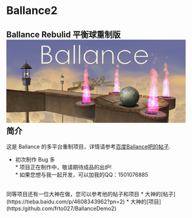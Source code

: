 # Ballance2
Ballance Rebulid 平衡球重制版  
![image](https://github.com/717021/Ballance2/blob/master/Assets/Textures/splash_app.bmp)  
简介
-------
这是 Ballance 的多平台重制项目，详情请参考[百度Ballance吧的帖子](https://tieba.baidu.com/p/5268786027).  
* 初次制作 Bug 多  
* 项目正在制作中，敬请期待成品的出炉!  
* 如果您想与我一起开发，可以加我的QQ：1501076885  
</br>
同等项目还有一位大神在做，您可以参考他的帖子和项目  
* 大神的[帖子](https://tieba.baidu.com/p/4608343962?pn=2)  
* 大神的[项目](https:/github.com/frto027/BallanceDemo2)  

